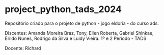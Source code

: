 # project_python_tads_2024
 Repositório criado para o projeto de python - jogo eldoria - do curso ads.

Discentes: Amanda Moreira Braz, Tony, Ellen Roberta, Gabriel Shinkae, Erildo Nunes, Rodrigo da Silva e Luidy Vieira.
1º e 2 Período - TADS

Docente: Richard
